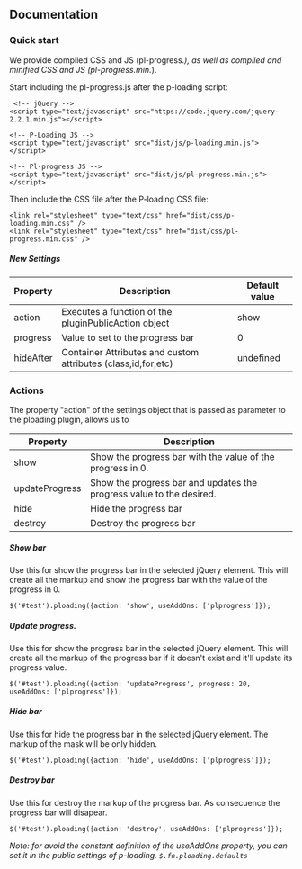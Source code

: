 ## Documentation

### Quick start

We provide compiled CSS and JS (pl-progress.*), as well as compiled and minified CSS and JS (pl-progress.min.*).

Start including the pl-progress.js after the p-loading script:

```
 <!-- jQuery -->
<script type="text/javascript" src="https://code.jquery.com/jquery-2.2.1.min.js"></script>

<!-- P-Loading JS -->
<script type="text/javascript" src="dist/js/p-loading.min.js"></script>

<!-- Pl-progress JS -->
<script type="text/javascript" src="dist/js/pl-progress.min.js"></script>
```

Then include the CSS file after the P-loading CSS file:

```
<link rel="stylesheet" type="text/css" href="dist/css/p-loading.min.css" />
<link rel="stylesheet" type="text/css" href="dist/css/pl-progress.min.css" />
```



##### New Settings

Property              | Description       | Default value
-------------         | -------------     | -------------
action                | Executes a function of the pluginPublicAction object | show
progress         | Value to set to the progress bar | 0
hideAfter        | Container Attributes and custom attributes (class,id,for,etc) | undefined


### Actions
The property "action" of the settings object that is passed as parameter to the ploading plugin, allows us to 


Property              | Description       
-------------         | -------------     
show                | Show the progress bar  with the value of the progress in 0. 
updateProgress         | Show the progress bar and updates the progress value to the desired.
hide        | Hide the progress bar 
destroy        | Destroy the progress bar 

##### Show bar
Use this for show the progress bar in the selected jQuery element.
This will create all the markup and show the progress bar with the value of the progress in 0. 
```
$('#test').ploading({action: 'show', useAddOns: ['plprogress']});
```

##### Update progress.
Use this for show the progress bar in the selected jQuery element.
This will create all the markup of the progress bar if it doesn't exist and it'll update its progress value. 
```
$('#test').ploading({action: 'updateProgress', progress: 20, useAddOns: ['plprogress']});
```

##### Hide bar
Use this for hide the progress bar in the selected jQuery element.
The markup of the mask will be only hidden. 
```
$('#test').ploading({action: 'hide', useAddOns: ['plprogress']});
```

##### Destroy bar
Use this for destroy the markup of the progress bar. As consecuence the progress bar will disapear.
```
$('#test').ploading({action: 'destroy', useAddOns: ['plprogress']});
```

*Note: for avoid the constant definition of the useAddOns property, you can set it in the public settings of p-loading. `$.fn.ploading.defaults`*